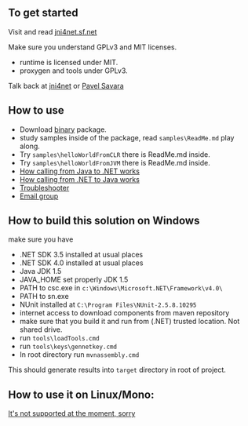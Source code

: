 To get started
----------------
Visit and read [jni4net.sf.net](http://jni4net.sf.net)

Make sure you understand GPLv3 and MIT licenses.
- runtime is licensed under MIT.
- proxygen and tools under GPLv3.

Talk back at [jni4net](mailto:jni4net@googlegroups.com) or [Pavel Savara](mailto:pavel.savara@gmail.com)

How to use
----------------
- Download [binary](http://sourceforge.net/projects/jni4net/files/0.8.8/jni4net-0.8.8.0-bin.zip/download) package.
- study samples inside of the package, read `samples\ReadMe.md` play along.
- Try `samples\helloWorldFromCLR` there is ReadMe.md inside.
- Try `samples\helloWorldFromJVM` there is ReadMe.md inside. 
- [How calling from Java to .NET works](http://zamboch.blogspot.cz/2009/11/how-calling-from-java-to-net-works-in.html)
- [How calling from .NET to Java works](http://zamboch.blogspot.cz/2009/10/how-calling-from-net-to-java-works.html)
- [Troubleshooter](http://jni4net.sourceforge.net/troubleshoot.shtml)
- [Email group](https://groups.google.com/forum/?hl=en#!forum/jni4net)

How to build this solution on Windows
----------------
make sure you have 
- .NET SDK 3.5 installed at usual places
- .NET SDK 4.0 installed at usual places
- Java JDK 1.5
- JAVA_HOME set properly JDK 1.5
- PATH to csc.exe in `c:\Windows\Microsoft.NET\Framework\v4.0\`
- PATH to sn.exe
- NUnit installed at `C:\Program Files\NUnit-2.5.8.10295`
- internet access to download components from maven repository
- make sure that you build it and run from (.NET) trusted location. Not shared drive.
- run `tools\loadTools.cmd`
- run `tools\keys\gennetkey.cmd`
- In root directory run `mvnassembly.cmd`

This should generate results into `target` directory in root of project.

How to use it on Linux/Mono:
----------------
[It's not supported at the moment, sorry](http://zamboch.blogspot.cz/2010/04/jni4net-not-yet-on-mono-linux.html)
